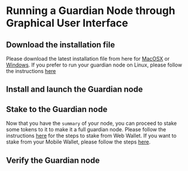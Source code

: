 # Running a Guardian Node through Graphical User Interface

## Download the installation file

Please download the latest installation file from here for [MacOSX]() or [Windows](). If you prefer to run your guardian node on Linux, please follow the instructions [here](./CLI.md#running-a-guardian-node-through-command-line)

## Install and launch the Guardian node



## Stake to the Guardian node

Now that you have the `summary` of your node, you can proceed to stake some tokens to it to make it a full guardian node. Please follow the instructions [here]() for the steps to stake from Web Wallet. If you want to stake from your Mobile Wallet, please follow the steps [here]().

## Verify the Guardian node



